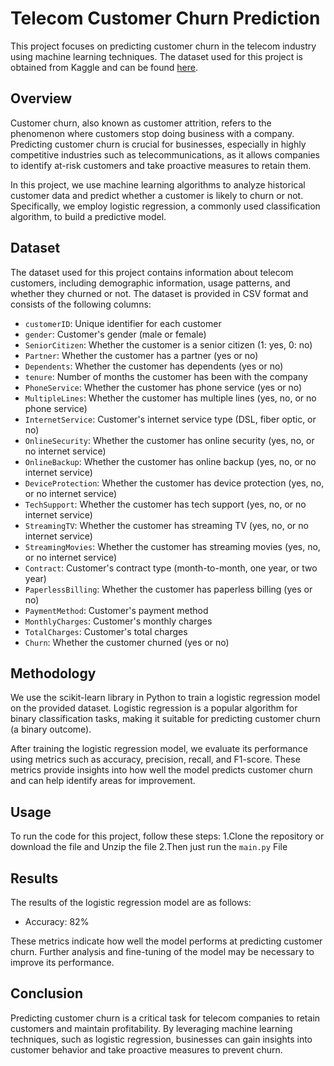 # **Telecom Customer Churn Prediction**

This project focuses on predicting customer churn in the telecom industry using machine learning techniques. The dataset used for this project is obtained from Kaggle and can be found [here](https://www.kaggle.com/code/bhartiprasad17/customer-churn-prediction).

## **Overview**

Customer churn, also known as customer attrition, refers to the phenomenon where customers stop doing business with a company. Predicting customer churn is crucial for businesses, especially in highly competitive industries such as telecommunications, as it allows companies to identify at-risk customers and take proactive measures to retain them.

In this project, we use machine learning algorithms to analyze historical customer data and predict whether a customer is likely to churn or not. Specifically, we employ logistic regression, a commonly used classification algorithm, to build a predictive model.

## **Dataset**

The dataset used for this project contains information about telecom customers, including demographic information, usage patterns, and whether they churned or not. The dataset is provided in CSV format and consists of the following columns:

- `customerID`: Unique identifier for each customer
- `gender`: Customer's gender (male or female)
- `SeniorCitizen`: Whether the customer is a senior citizen (1: yes, 0: no)
- `Partner`: Whether the customer has a partner (yes or no)
- `Dependents`: Whether the customer has dependents (yes or no)
- `tenure`: Number of months the customer has been with the company
- `PhoneService`: Whether the customer has phone service (yes or no)
- `MultipleLines`: Whether the customer has multiple lines (yes, no, or no phone service)
- `InternetService`: Customer's internet service type (DSL, fiber optic, or no)
- `OnlineSecurity`: Whether the customer has online security (yes, no, or no internet service)
- `OnlineBackup`: Whether the customer has online backup (yes, no, or no internet service)
- `DeviceProtection`: Whether the customer has device protection (yes, no, or no internet service)
- `TechSupport`: Whether the customer has tech support (yes, no, or no internet service)
- `StreamingTV`: Whether the customer has streaming TV (yes, no, or no internet service)
- `StreamingMovies`: Whether the customer has streaming movies (yes, no, or no internet service)
- `Contract`: Customer's contract type (month-to-month, one year, or two year)
- `PaperlessBilling`: Whether the customer has paperless billing (yes or no)
- `PaymentMethod`: Customer's payment method
- `MonthlyCharges`: Customer's monthly charges
- `TotalCharges`: Customer's total charges
- `Churn`: Whether the customer churned (yes or no)

## **Methodology**

We use the scikit-learn library in Python to train a logistic regression model on the provided dataset. Logistic regression is a popular algorithm for binary classification tasks, making it suitable for predicting customer churn (a binary outcome).

After training the logistic regression model, we evaluate its performance using metrics such as accuracy, precision, recall, and F1-score. These metrics provide insights into how well the model predicts customer churn and can help identify areas for improvement.

## **Usage**

To run the code for this project, follow these steps:
1.Clone the repository or download the file and Unzip the file
2.Then just run the `main.py` File 

## **Results**

The results of the logistic regression model are as follows:

- Accuracy: 82%

These metrics indicate how well the model performs at predicting customer churn. Further analysis and fine-tuning of the model may be necessary to improve its performance.

## **Conclusion**

Predicting customer churn is a critical task for telecom companies to retain customers and maintain profitability. By leveraging machine learning techniques, such as logistic regression, businesses can gain insights into customer behavior and take proactive measures to prevent churn.
